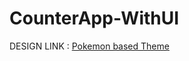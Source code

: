 # CounterApp-WithUI

DESIGN LINK : [Pokemon based Theme](https://dribbble.com/shots/17332968-Pok-dex-Apps-Design-Exploration?utm_source=Clipboard_Shot&utm_campaign=nurasmara&utm_content=Pok%C3%A9dex%20Apps%20%7C%20Design%20Exploration&utm_medium=Social_Share&utm_source=Clipboard_Shot&utm_campaign=nurasmara&utm_content=Pok%C3%A9dex%20Apps%20%7C%20Design%20Exploration&utm_medium=Social_Share)
<!--
Assignment 3  Create a counter application. Take design inspiration from https://dribbble.com or any other website you prefer. Put the design link in the README along with your app's screenshots. Don't create a basic layout. Try to use the Components discussed any other you read up in the documentation.     Deadline: 25th Jan 22, Tue night 11:59 pm     Submission link: https://forms.gle/yNPgHBq6FKZMfZa17
-->

